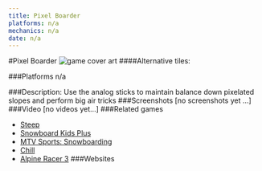```yaml
---
title: Pixel Boarder
platforms: n/a
mechanics: n/a
date: n/a
---
```

#Pixel Boarder
![game cover art](//images.igdb.com/igdb/image/upload/t_cover_big/ji1obk2ghxnciouiidrk.jpg "Logo Title Text 1")
####Alternative tiles:

###Platforms
n/a

###Description:
Use the analog sticks to maintain balance down pixelated slopes and perform big air tricks
###Screenshots
[no screenshots yet ...]
###Video
[no videos yet...]
###Related games
* [Steep](/games/steep-19554/)
* [Snowboard Kids Plus](/games/snowboard-kids-plus-72103/)
* [MTV Sports: Snowboarding](/games/mtv-sports-snowboarding-43858/)
* [Chill](/games/chill-79608/)
* [Alpine Racer 3](/games/alpine-racer-3-68269/)
###Websites

